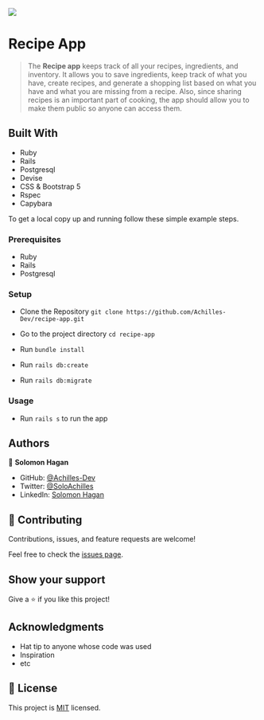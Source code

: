 ![](https://img.shields.io/badge/Microverse-blueviolet)

# Recipe App

> The **Recipe app** keeps track of all your recipes, ingredients, and inventory. It allows you to save ingredients, keep track of what you have, create recipes, and generate a shopping list based on what you have and what you are missing from a recipe. Also, since sharing recipes is an important part of cooking, the app should allow you to make them public so anyone can access them.


## Built With

- Ruby
- Rails
- Postgresql
- Devise
- CSS & Bootstrap 5
- Rspec
- Capybara

To get a local copy up and running follow these simple example steps.

### Prerequisites

- Ruby
- Rails
- Postgresql


### Setup

- Clone the Repository
`git clone https://github.com/Achilles-Dev/recipe-app.git`

- Go to the project directory
`cd recipe-app`

- Run ```bundle install```
- Run ```rails db:create```
- Run ```rails db:migrate```

### Usage

- Run ```rails s``` to run the app

## Authors

👤 **Solomon Hagan**

- GitHub: [@Achilles-Dev](https://github.com/Achilles-Dev/)
- Twitter: [@SoloAchilles](https://twitter.com/SoloAchilles/)
- LinkedIn: [Solomon Hagan](https://www.linkedin.com/in/solomon-hagan/)

## 🤝 Contributing

Contributions, issues, and feature requests are welcome!

Feel free to check the [issues page](../../issues/).

## Show your support

Give a ⭐️ if you like this project!

## Acknowledgments

- Hat tip to anyone whose code was used
- Inspiration
- etc

## 📝 License

This project is [MIT](./MIT.md) licensed.
